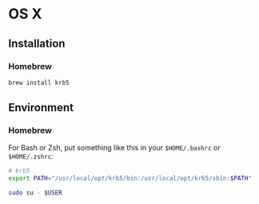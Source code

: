 # OS X

## Installation

### Homebrew

```sh
brew install krb5
```

## Environment

### Homebrew

For Bash or Zsh, put something like this in your `$HOME/.bashrc` or `$HOME/.zshrc`:

```sh
# krb5
export PATH="/usr/local/opt/krb5/bin:/usr/local/opt/krb5/sbin:$PATH"
```

```sh
sudo su - $USER
```
